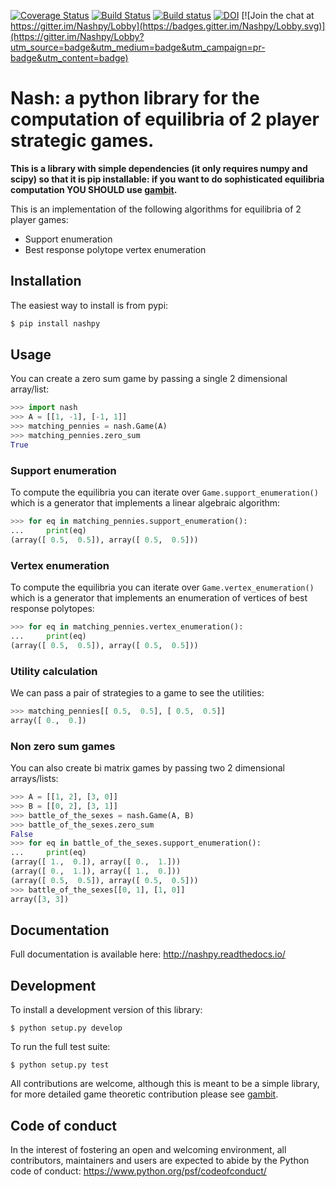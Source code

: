 [![Coverage
Status](https://coveralls.io/repos/github/drvinceknight/Nashpy/badge.svg?branch=master)](https://coveralls.io/github/drvinceknight/Nashpy?branch=master)
[![Build
Status](https://travis-ci.org/drvinceknight/Nashpy.svg?branch=master)](https://travis-ci.org/drvinceknight/Nashpy)
[![Build
status](https://ci.appveyor.com/api/projects/status/fj864wcbfpqfy6po?svg=true)](https://ci.appveyor.com/project/drvinceknight/nashpy)
[![DOI](https://zenodo.org/badge/DOI/10.5281/zenodo.164954.svg)](https://doi.org/10.5281/zenodo.164954)
[![Join the chat at
https://gitter.im/Nashpy/Lobby](https://badges.gitter.im/Nashpy/Lobby.svg)](https://gitter.im/Nashpy/Lobby?utm_source=badge&utm_medium=badge&utm_campaign=pr-badge&utm_content=badge)

# Nash: a python library for the computation of equilibria of 2 player strategic games.

**This is a library with simple dependencies (it only requires numpy and scipy)
so that it is pip installable: if you want to do sophisticated equilibria
computation YOU SHOULD use [gambit](https://github.com/gambitproject/gambit).**

This is an implementation of the following algorithms for equilibria of 2 player
games:

- Support enumeration
- Best response polytope vertex enumeration

## Installation

The easiest way to install is from pypi:

```bash
$ pip install nashpy
```

## Usage

You can create a zero sum game by passing a single 2 dimensional array/list:

```python
>>> import nash
>>> A = [[1, -1], [-1, 1]]
>>> matching_pennies = nash.Game(A)
>>> matching_pennies.zero_sum
True

```

### Support enumeration

To compute the equilibria you can iterate over `Game.support_enumeration()`
which is a generator that implements a linear algebraic algorithm:

```python
>>> for eq in matching_pennies.support_enumeration():
...     print(eq)
(array([ 0.5,  0.5]), array([ 0.5,  0.5]))

```

### Vertex enumeration

To compute the equilibria you can iterate over `Game.vertex_enumeration()`
which is a generator that implements an enumeration of vertices of best response
polytopes:

```python
>>> for eq in matching_pennies.vertex_enumeration():
...     print(eq)
(array([ 0.5,  0.5]), array([ 0.5,  0.5]))

```

### Utility calculation

We can pass a pair of strategies to a game to see the utilities:

```python
>>> matching_pennies[[ 0.5,  0.5], [ 0.5,  0.5]]
array([ 0.,  0.])

```

### Non zero sum games

You can also create bi matrix games by passing two 2 dimensional arrays/lists:

```python
>>> A = [[1, 2], [3, 0]]
>>> B = [[0, 2], [3, 1]]
>>> battle_of_the_sexes = nash.Game(A, B)
>>> battle_of_the_sexes.zero_sum
False
>>> for eq in battle_of_the_sexes.support_enumeration():
...     print(eq)
(array([ 1.,  0.]), array([ 0.,  1.]))
(array([ 0.,  1.]), array([ 1.,  0.]))
(array([ 0.5,  0.5]), array([ 0.5,  0.5]))
>>> battle_of_the_sexes[[0, 1], [1, 0]]
array([3, 3])

```

## Documentation

Full documentation is available here: http://nashpy.readthedocs.io/

## Development

To install a development version of this library:

```
$ python setup.py develop
```

To run the full test suite:

```
$ python setup.py test
```

All contributions are welcome, although this is meant to be a simple library,
for more detailed game theoretic contribution please see
[gambit](https://github.com/gambitproject/gambit).

## Code of conduct

In the interest of fostering an open and welcoming environment, all
contributors, maintainers and users are expected to abide by the Python code of
conduct: https://www.python.org/psf/codeofconduct/

